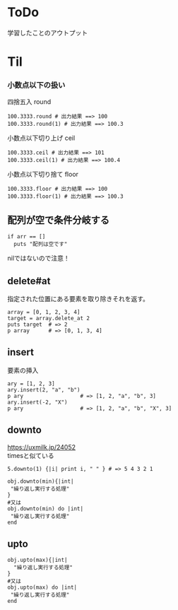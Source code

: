 # ToDo
学習したことのアウトプット

# Til
### 小数点以下の扱い
四捨五入 round
```
100.3333.round # 出力結果 ==> 100
100.3333.round(1) # 出力結果 ==> 100.3
```
小数点以下切り上げ ceil
```
100.3333.ceil # 出力結果 ==> 101
100.3333.ceil(1) # 出力結果 ==> 100.4
```
小数点以下切り捨て floor
```
100.3333.floor # 出力結果 ==> 100
100.3333.floor(1) # 出力結果 ==> 100.3
```

## 配列が空で条件分岐する
```
if arr == []
  puts "配列は空です"
```
nilではないので注意！

## delete#at
指定された位置にある要素を取り除きそれを返す。
```
array = [0, 1, 2, 3, 4]
target = array.delete_at 2
puts target  # => 2
p array      # => [0, 1, 3, 4]
```

## insert
要素の挿入
```
ary = [1, 2, 3]
ary.insert(2, "a", "b")
p ary                  # => [1, 2, "a", "b", 3]
ary.insert(-2, "X")
p ary                  # => [1, 2, "a", "b", "X", 3]
```

## downto
https://uxmilk.jp/24052<br>
timesと似ている
```
5.downto(1) {|i| print i, " " } # => 5 4 3 2 1
```
```
obj.downto(min){|int|
 "繰り返し実行する処理"
}
#又は
obj.downto(min) do |int|
 "繰り返し実行する処理"
end
```
## upto
```
obj.upto(max){|int|
  "繰り返し実行する処理"
}
#又は
obj.upto(max) do |int|
 "繰り返し実行する処理"
end
```